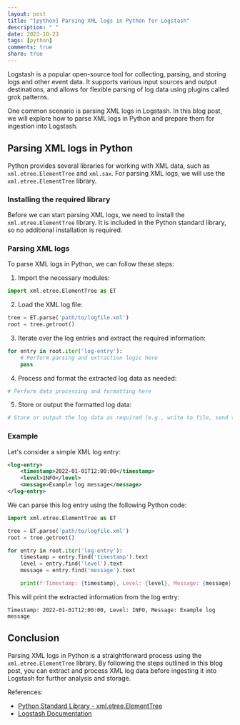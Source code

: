 ```yaml
---
layout: post
title: "[python] Parsing XML logs in Python for Logstash"
description: " "
date: 2023-10-23
tags: [python]
comments: true
share: true
---
```


Logstash is a popular open-source tool for collecting, parsing, and storing logs and other event data. It supports various input sources and output destinations, and allows for flexible parsing of log data using plugins called grok patterns.

One common scenario is parsing XML logs in Logstash. In this blog post, we will explore how to parse XML logs in Python and prepare them for ingestion into Logstash.

## Parsing XML logs in Python

Python provides several libraries for working with XML data, such as `xml.etree.ElementTree` and `xml.sax`. For parsing XML logs, we will use the `xml.etree.ElementTree` library.

### Installing the required library

Before we can start parsing XML logs, we need to install the `xml.etree.ElementTree` library. It is included in the Python standard library, so no additional installation is required.

### Parsing XML logs

To parse XML logs in Python, we can follow these steps:

1. Import the necessary modules:

```python
import xml.etree.ElementTree as ET
```

2. Load the XML log file:

```python
tree = ET.parse('path/to/logfile.xml')
root = tree.getroot()
```

3. Iterate over the log entries and extract the required information:

```python
for entry in root.iter('log-entry'):
    # Perform parsing and extraction logic here
    pass
```

4. Process and format the extracted log data as needed:

```python
# Perform data processing and formatting here
```

5. Store or output the formatted log data:

```python
# Store or output the log data as required (e.g., write to file, send to Logstash, etc.)
```

### Example

Let's consider a simple XML log entry:

```xml
<log-entry>
    <timestamp>2022-01-01T12:00:00</timestamp>
    <level>INFO</level>
    <message>Example log message</message>
</log-entry>
```

We can parse this log entry using the following Python code:

```python
import xml.etree.ElementTree as ET

tree = ET.parse('path/to/logfile.xml')
root = tree.getroot()

for entry in root.iter('log-entry'):
    timestamp = entry.find('timestamp').text
    level = entry.find('level').text
    message = entry.find('message').text

    print(f'Timestamp: {timestamp}, Level: {level}, Message: {message}')
```

This will print the extracted information from the log entry:

```
Timestamp: 2022-01-01T12:00:00, Level: INFO, Message: Example log message
```

## Conclusion

Parsing XML logs in Python is a straightforward process using the `xml.etree.ElementTree` library. By following the steps outlined in this blog post, you can extract and process XML log data before ingesting it into Logstash for further analysis and storage.

References:
- [Python Standard Library - xml.etree.ElementTree](https://docs.python.org/3/library/xml.etree.elementtree.html)
- [Logstash Documentation](https://www.elastic.co/guide/en/logstash/current/index.html)
